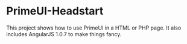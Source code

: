 PrimeUI-Headstart
=================

This project shows how to use PrimeUI in a HTML or PHP page. It also includes AngularJS 1.0.7 to make things fancy.
